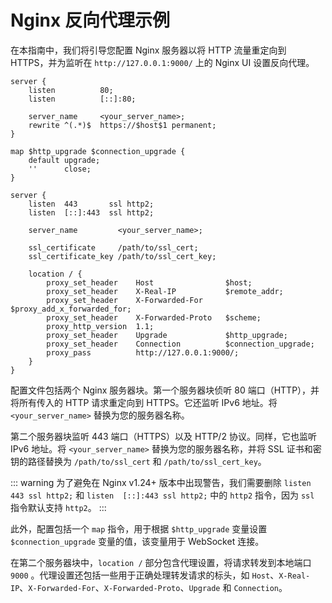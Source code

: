 # Nginx 反向代理示例

在本指南中，我们将引导您配置 Nginx 服务器以将 HTTP 流量重定向到 HTTPS，并为监听在 `http://127.0.0.1:9000/` 上的 Nginx UI
设置反向代理。

```nginx
server {
    listen          80;
    listen          [::]:80;

    server_name     <your_server_name>;
    rewrite ^(.*)$  https://$host$1 permanent;
}

map $http_upgrade $connection_upgrade {
    default upgrade;
    ''      close;
}

server {
    listen  443       ssl http2;
    listen  [::]:443  ssl http2;

    server_name         <your_server_name>;

    ssl_certificate     /path/to/ssl_cert;
    ssl_certificate_key /path/to/ssl_cert_key;

    location / {
        proxy_set_header    Host                $host;
        proxy_set_header    X-Real-IP           $remote_addr;
        proxy_set_header    X-Forwarded-For     $proxy_add_x_forwarded_for;
        proxy_set_header    X-Forwarded-Proto   $scheme;
        proxy_http_version  1.1;
        proxy_set_header    Upgrade             $http_upgrade;
        proxy_set_header    Connection          $connection_upgrade;
        proxy_pass          http://127.0.0.1:9000/;
    }
}
```

配置文件包括两个 Nginx 服务器块。第一个服务器块侦听 80 端口（HTTP），并将所有传入的 HTTP 请求重定向到 HTTPS。它还监听 IPv6
地址。将 `<your_server_name>` 替换为您的服务器名称。

第二个服务器块监听 443 端口（HTTPS）以及 HTTP/2 协议。同样，它也监听 IPv6 地址。将 `<your_server_name>` 替换为您的服务器名称，并将
SSL 证书和密钥的路径替换为 `/path/to/ssl_cert` 和 `/path/to/ssl_cert_key`。

::: warning
为了避免在 Nginx v1.24+ 版本中出现警告，我们需要删除 `listen 443 ssl http2;` 和 `listen  [::]:443 ssl http2;`
中的 `http2` 指令，因为 `ssl` 指令默认支持 `http2`。
:::

此外，配置包括一个 `map` 指令，用于根据 `$http_upgrade` 变量设置 `$connection_upgrade` 变量的值，该变量用于 WebSocket 连接。

在第二个服务器块中，`location /` 部分包含代理设置，将请求转发到本地端口 `9000`
。代理设置还包括一些用于正确处理转发请求的标头，如 `Host`、`X-Real-IP`、`X-Forwarded-For`、`X-Forwarded-Proto`、`Upgrade`
和 `Connection`。
